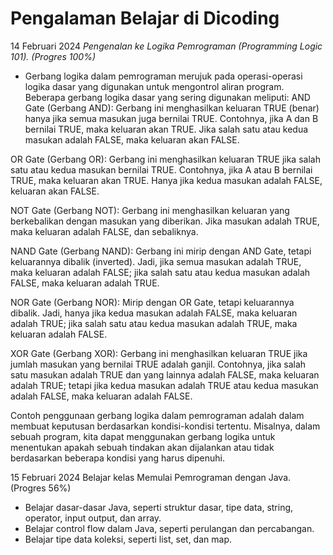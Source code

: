 Pengalaman Belajar di Dicoding
==
14 Februari 2024
*Pengenalan ke Logika Pemrograman (Programming Logic 101). (Progres 100%)*
* Gerbang logika dalam pemrograman merujuk pada operasi-operasi logika dasar yang digunakan untuk mengontrol aliran program. Beberapa gerbang logika dasar yang sering digunakan meliputi:
AND Gate (Gerbang AND): Gerbang ini menghasilkan keluaran TRUE (benar) hanya jika semua masukan juga bernilai TRUE. Contohnya, jika A dan B bernilai TRUE, maka keluaran akan TRUE. Jika salah satu atau kedua masukan adalah FALSE, maka keluaran akan FALSE.

OR Gate (Gerbang OR): Gerbang ini menghasilkan keluaran TRUE jika salah satu atau kedua masukan bernilai TRUE. Contohnya, jika A atau B bernilai TRUE, maka keluaran akan TRUE. Hanya jika kedua masukan adalah FALSE, keluaran akan FALSE.

NOT Gate (Gerbang NOT): Gerbang ini menghasilkan keluaran yang berkebalikan dengan masukan yang diberikan. Jika masukan adalah TRUE, maka keluaran adalah FALSE, dan sebaliknya.

NAND Gate (Gerbang NAND): Gerbang ini mirip dengan AND Gate, tetapi keluarannya dibalik (inverted). Jadi, jika semua masukan adalah TRUE, maka keluaran adalah FALSE; jika salah satu atau kedua masukan adalah FALSE, maka keluaran adalah TRUE.

NOR Gate (Gerbang NOR): Mirip dengan OR Gate, tetapi keluarannya dibalik. Jadi, hanya jika kedua masukan adalah FALSE, maka keluaran adalah TRUE; jika salah satu atau kedua masukan adalah TRUE, maka keluaran adalah FALSE.

XOR Gate (Gerbang XOR): Gerbang ini menghasilkan keluaran TRUE jika jumlah masukan yang bernilai TRUE adalah ganjil. Contohnya, jika salah satu masukan adalah TRUE dan yang lainnya adalah FALSE, maka keluaran adalah TRUE; tetapi jika kedua masukan adalah TRUE atau kedua masukan adalah FALSE, maka keluaran adalah FALSE.

Contoh penggunaan gerbang logika dalam pemrograman adalah dalam membuat keputusan berdasarkan kondisi-kondisi tertentu. Misalnya, dalam sebuah program, kita dapat menggunakan gerbang logika untuk menentukan apakah sebuah tindakan akan dijalankan atau tidak berdasarkan beberapa kondisi yang harus dipenuhi.

15 Februari 2024
Belajar kelas Memulai Pemrograman dengan Java. (Progres 56%)
* Belajar dasar-dasar Java, seperti struktur dasar, tipe data, string, operator, input output, dan array.
* Belajar control flow dalam Java, seperti perulangan dan percabangan.
* Belajar tipe data koleksi, seperti list, set, dan map.
